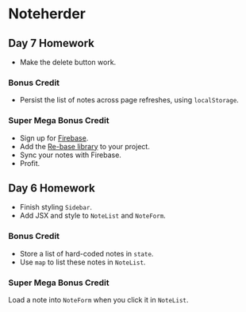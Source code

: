 # Noteherder

## Day 7 Homework

* Make the delete button work.

### Bonus Credit

* Persist the list of notes across page refreshes, using `localStorage`.

### Super Mega Bonus Credit

* Sign up for [Firebase](https://firebase.google.com/).
* Add the [Re-base library](https://github.com/tylermcginnis/re-base) to your project.
* Sync your notes with Firebase.
* Profit.

## Day 6 Homework

* Finish styling `Sidebar`.
* Add JSX and style to `NoteList` and `NoteForm`.

### Bonus Credit

* Store a list of hard-coded notes in `state`.
* Use `map` to list these notes in `NoteList`.

### Super Mega Bonus Credit

Load a note into `NoteForm` when you click it in `NoteList`.
